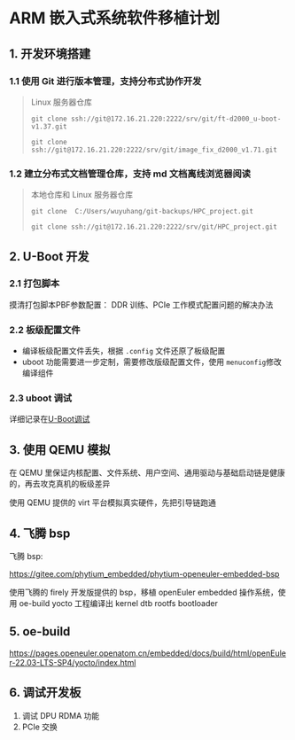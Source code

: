# ARM 嵌入式系统软件移植计划

## 1. 开发环境搭建

### 1.1 使用 Git 进行版本管理，支持分布式协作开发

> Linux 服务器仓库
> ```text
> git clone ssh://git@172.16.21.220:2222/srv/git/ft-d2000_u-boot-v1.37.git
> ```
> ```text
> git clone ssh://git@172.16.21.220:2222/srv/git/image_fix_d2000_v1.71.git
> ```

### 1.2 建立分布式文档管理仓库，支持 md 文档离线浏览器阅读

> 本地仓库和 Linux 服务器仓库
> ```text
> git clone  C:/Users/wuyuhang/git-backups/HPC_project.git
> ```
> ```text
> git clone ssh://git@172.16.21.220:2222/srv/git/HPC_project.git
> ```

## 2. U-Boot 开发

### 2.1 打包脚本

摸清打包脚本PBF参数配置： DDR 训练、PCIe 工作模式配置问题的解决办法

### 2.2 板级配置文件

- 编译板级配置文件丢失，根据 `.config` 文件还原了板级配置
- uboot 功能需要进一步定制，需要修改版级配置文件，使用 `menuconfig`修改编译组件

### 2.3 uboot 调试

详细记录在[U-Boot调试](./U-Boot调试.md)

## 3. 使用 QEMU 模拟

在 QEMU 里保证内核配置、文件系统、用户空间、通用驱动与基础启动链是健康的，再去攻克真机的板级差异

使用 QEMU 提供的 virt 平台模拟真实硬件，先把引导链跑通

## 4. 飞腾 bsp

飞腾 bsp:

https://gitee.com/phytium_embedded/phytium-openeuler-embedded-bsp

使用飞腾的 firely 开发版提供的 bsp，移植 openEuler embedded 操作系统，使用 oe-build yocto 工程编译出
kernel dtb rootfs bootloader

## 5. oe-build

https://pages.openeuler.openatom.cn/embedded/docs/build/html/openEuler-22.03-LTS-SP4/yocto/index.html

## 6. 调试开发板

1. 调试 DPU RDMA 功能
2. PCIe 交换
